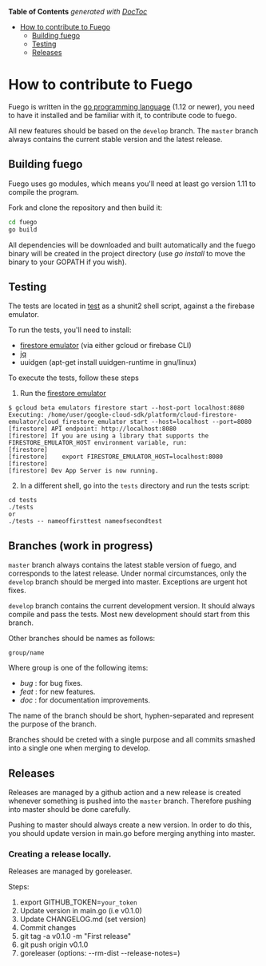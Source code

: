 <!-- START doctoc generated TOC please keep comment here to allow auto update -->
<!-- DON'T EDIT THIS SECTION, INSTEAD RE-RUN doctoc TO UPDATE -->
**Table of Contents**  *generated with [DocToc](https://github.com/thlorenz/doctoc)*

- [How to contribute to Fuego](#how-to-contribute-to-fuego)
  - [Building fuego](#building-fuego)
  - [Testing](#testing)
  - [Releases](#releases)

<!-- END doctoc generated TOC please keep comment here to allow auto update -->

# How to contribute to Fuego

Fuego is written in the [go programming language](https://golang.org/) (1.12 or
newer), you need to have it installed and be familiar with it, to contribute
code to fuego.

All new features should be based on the ```develop``` branch. The ```master```
branch always contains the current stable version and the latest release.

## Building fuego

Fuego uses go modules, which means you'll need at least go version 1.11 to
compile the program.

Fork and clone the repository and then build it:

```sh
cd fuego
go build
```

All dependencies will be downloaded and built automatically and the fuego binary
will be created in the project directory (use _go install_ to move the binary to
your GOPATH if you wish).

## Testing

The tests are located in [test](./test/test) as a shunit2 shell script, against
a the firebase emulator.

To run the tests, you'll need to install:

 * [firestore emulator](https://firebase.google.com/docs/rules/emulator-setup) (via either gcloud or firebase CLI)
 * [jq](https://stedolan.github.io/jq/)
 * uuidgen (apt-get install uuidgen-runtime in gnu/linux)

To execute the tests, follow these steps 

1. Run the [firestore emulator](https://firebase.google.com/docs/rules/emulator-setup)
```
$ gcloud beta emulators firestore start --host-port localhost:8080
Executing: /home/user/google-cloud-sdk/platform/cloud-firestore-emulator/cloud_firestore_emulator start --host=localhost --port=8080
[firestore] API endpoint: http://localhost:8080
[firestore] If you are using a library that supports the FIRESTORE_EMULATOR_HOST environment variable, run:
[firestore] 
[firestore]    export FIRESTORE_EMULATOR_HOST=localhost:8080
[firestore] 
[firestore] Dev App Server is now running.
```

2. In a different shell, go into the `tests` directory and run the tests script:

```
cd tests
./tests
or
./tests -- nameoffirsttest nameofsecondtest
```
## Branches (work in progress)

```master``` branch always contains the latest stable version of fuego, and
corresponds to the latest release. Under normal circumstances, only the
```develop``` branch should be merged into master. Exceptions are urgent hot
fixes.


```develop``` branch contains the current development version. It should always
compile and pass the tests. Most new development should start from this branch.

Other branches should be names as follows:

```group/name```

Where group is one of the following items:

  * *bug* : for bug fixes.
  * *feat* : for new features.
  * *doc* : for documentation improvements.
  
The name of the branch should be short, hyphen-separated and represent the
purpose of the branch. 

Branches should be creted with a single purpose and all commits smashed into a
single one when merging to develop.


## Releases

Releases are managed by a github action and a new release is created whenever 
something is pushed into the ```master``` branch. Therefore pushing into master
should be done carefully. 

Pushing to master should always create a new version. In order to do this, you
should update version in main.go before merging anything into master.

### Creating a release locally.

Releases are managed by goreleaser.

Steps:

1. export GITHUB_TOKEN=`your_token`
2. Update version in main.go (i.e v0.1.0)
3. Update CHANGELOG.md (set version)
4. Commit changes
5. git tag -a v0.1.0 -m "First release"
6. git push origin v0.1.0
7. goreleaser (options: --rm-dist --release-notes=<file>)
